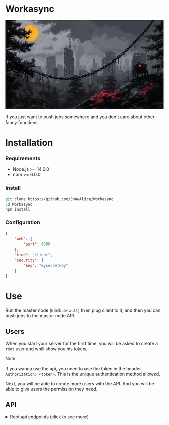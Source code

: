 # Workasync

![Workasync](./.github/banner.png)

If you just want to push jobs somewhere and you don't care about other fancy functions

# Installation

### Requirements
- Node.js >= 14.0.0
- npm >= 6.0.0

### Install
```bash
git clone https://github.com/Sn0wAlice/Workasync
cd Workasync
npm install
```

### Configuration
```json
{
    "web": {
        "port": 4000
    },
    "kind": "client",
    "security": {
        "key": "mysecretkey"
    }
}
```

# Use
Run the master node (kind: `default`) then plug client to it, and then you can push jobs to the master node API.

## Users

When you start your server for the first time, you will be asked to create a `root` user and whill show you his token.

> [!NOTE]
> If you wanna use the api, you need to use the token in the header `Authorization: <token>`. This is the unique authentication method allowed.

Next, you will be able to create more users with the API. And you will be able to give users the permission they need.

## API


<details>
  <summary>Root api endpoints (click to see more)</summary>


### 1. Create a new user
**Endpoint:**  
`GET /api/users/create/{username}`  

**Description:**  
Will create user named `alice` and will send you the auth token.

**Response Example:**
```json
{
    "error": false,
    "message": "User alice created with apikey: eca1815f-1eb5-443f-9a34-0856ae9afe9a"
}
```

### 2. List all users
**Endpoint:**  
`GET /api/users/list`  

**Description:**  
Will send you the list with all users (except the auth token available in `./config/users.json`).

**Response Example:**
```json
{
    "error": false,
    "message": "User alice created with apikey: eca1815f-1eb5-443f-9a34-0856ae9afe9a"
}
```



</details>